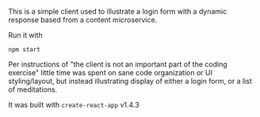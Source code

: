 This is a simple client used to illustrate a login form with a dynamic
response based from a content microservice.

Run it with

`npm start`

Per instructions of "the client is not an important part of the coding exercise"
little time was spent on sane code organization or UI styling/layout, but
instead illustrating display of either a login form, or a list of meditations.

It was built with `create-react-app` v1.4.3
